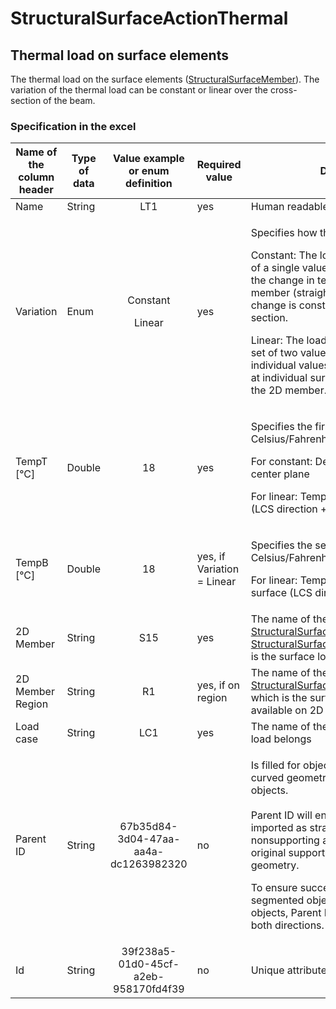 # StructuralSurfaceActionThermal

## Thermal load on surface elements

The thermal load on the surface elements ([StructuralSurfaceMember](../structural-analysis-elements/structuralsurfacemember.md#2d-member-plate-wall)). The variation of the thermal load can be constant or linear over the cross-section of the beam.

### Specification in the excel

| Name of the column header | Type of data |   Value example or enum definition   | Required value             | Description                                                                                                                                                                                                                                                                                                                                                                                                                            |
| ------------------------- | ------------ | :----------------------------------: | -------------------------- | -------------------------------------------------------------------------------------------------------------------------------------------------------------------------------------------------------------------------------------------------------------------------------------------------------------------------------------------------------------------------------------------------------------------------------------- |
| Name                      | String       |                  LT1                 | yes                        | Human readable unique name of the load                                                                                                                                                                                                                                                                                                                                                                                                 |
| Variation                 | Enum         |  <p>Constant</p><p></p><p>Linear</p> | yes                        | <p>Specifies how the temperature varies</p><p>Constant: The load is defined by means of a single value T1. The value specifies the change in temperature of the 2D member (straight ΔT). Temperature change is constant along the cross-section.</p><p>Linear: The load is defined by means of a set of two values T1 and T2. The individual values specify the temperature at individual surfaces - top, bottom of the 2D member.</p> |
| TempT \[°C]               | Double       |                  18                  | <p>yes<br></p>             | <p>Specifies the first size of the load in Celsius/Fahrenheit.</p><p>For constant: Delta temperature on the center plane</p><p>For linear: Temperature of top surface (LCS direction +z) of 2D member</p>                                                                                                                                                                                                                              |
| TempB \[°C]               | Double       |                  18                  | yes, if Variation = Linear | <p>Specifies the second size of the load in Celsius/Fahrenheit.</p><p>For linear: Temperature of bottom surface (LCS direction -z) of 2D member</p>                                                                                                                                                                                                                                                                                    |
| 2D Member                 | String       |                  S15                 | yes                        | The name of the [StructuralSurfaceMember](../structural-analysis-elements/structuralcurvemember.md#1d-member-beam-column) or [StructuralSurfaceActionDistribution](structuralsurfaceactionthermal.md)which is the surface load related to.                                                                                                                                                                                             |
| 2D Member Region          | String       |                  R1                  | yes, if on region          | The name of the [StructuralSurfaceMemberRegion](../structural-analysis-elements/structuralsurfacememberregion.md#region-of-different-plate-thickness) to which is the surface action related if it is available on 2D member.                                                                                                                                                                                                          |
| Load case                 | String       |                  LC1                 | yes                        | The name of the load case to which the load belongs                                                                                                                                                                                                                                                                                                                                                                                    |
| Parent ID                 | String       | 67b35d84-3d04-47aa-aa4a-dc1263982320 | no                         | <p>Is filled for objects created be dividing curved geometry to series of straight line objects.<br><br>Parent ID will ensure that curved edge is imported as straight parts to nonsupporting application, and back to original supporting application as curved geometry.</p><p>To ensure successful round trip of segmented objects and their related objects, Parent ID needs to be present in both directions.</p>                 |
| Id                        | String       | 39f238a5-01d0-45cf-a2eb-958170fd4f39 | no                         | Unique attribute designation                                                                                                                                                                                                                                                                                                                                                                                                           |
